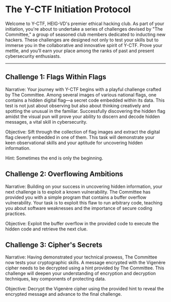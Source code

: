 # The Y-CTF Initiation Protocol

Welcome to Y-CTF, HEIG-VD's premier ethical hacking club. As part of your initiation, you're about to undertake a series of challenges devised by "The Committee," a group of seasoned club members dedicated to inducting new hackers. These challenges are designed not only to test your skills but to immerse you in the collaborative and innovative spirit of Y-CTF. Prove your mettle, and you’ll earn your place among the ranks of past and present cybersecurity enthusiasts.

---

## Challenge 1: Flags Within Flags

Narrative: Your journey with Y-CTF begins with a playful challenge crafted by The Committee. Among several images of various national flags, one contains a hidden digital flag—a secret code embedded within its data. This test is not just about observing but also about thinking creatively and spotting the unusual in the familiar. Successfully discovering the hidden flag amidst the visual pun will prove your ability to discern and decode hidden messages, a vital skill in cybersecurity.

Objective: Sift through the collection of flag images and extract the digital flag cleverly embedded in one of them. This task will demonstrate your keen observational skills and your aptitude for uncovering hidden information.

Hint: Sometimes the end is only the beginning.

## Challenge 2: Overflowing Ambitions

Narrative: Building on your success in uncovering hidden information, your next challenge is to exploit a known vulnerability. The Committee has provided you with a simple program that contains a buffer overflow vulnerability. Your task is to exploit this flaw to run arbitrary code, teaching you about software weaknesses and the importance of secure coding practices.

Objective: Exploit the buffer overflow in the provided code to execute the hidden code and retrieve the next clue.

## Challenge 3: Cipher's Secrets

Narrative: Having demonstrated your technical prowess, The Committee now tests your cryptographic skills. A message encrypted with the Vigenère cipher needs to be decrypted using a hint provided by The Committee. This challenge will deepen your understanding of encryption and decryption techniques, key components of protecting data.

Objective: Decrypt the Vigenère cipher using the provided hint to reveal the encrypted message and advance to the final challenge.
